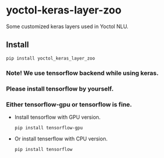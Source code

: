 # yoctol-keras-layer-zoo
Some customized keras layers used in Yoctol NLU.

## Install

`pip install yoctol_keras_layer_zoo`

### Note! We use tensorflow backend while using keras. 
### Please install tensorflow by yourself. 
### Either tensorflow-gpu or tensorflow is fine.

  * Install tensorflow with GPU version.

    `pip install tensorflow-gpu`

  * Or install tenserflow with CPU version.

    `pip install tensorflow`
